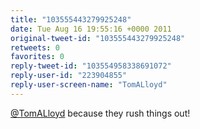 ```yaml
---
title: "103555443279925248"
date: Tue Aug 16 19:55:16 +0000 2011
original-tweet-id: "103555443279925248"
retweets: 0
favorites: 0
reply-tweet-id: "103554958338691072"
reply-user-id: "223904855"
reply-user-screen-name: "TomALloyd"
---
```

<a href="https://twitter.com/TomALloyd">@TomALloyd</a> because they rush things out!
